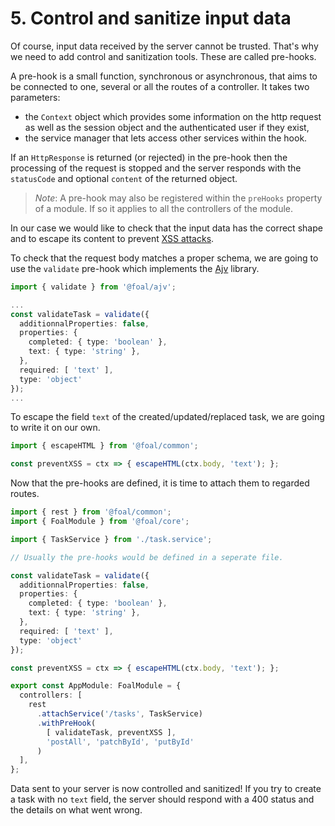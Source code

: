 # 5. Control and sanitize input data

Of course, input data received by the server cannot be trusted. That's why we need to add control and sanitization tools. These are called pre-hooks.

A pre-hook is a small function, synchronous or asynchronous, that aims to be connected to one, several or all the routes of a controller. It takes two parameters:
- the `Context` object which provides some information on the http request as well as the session object and the authenticated user if they exist,
- the service manager that lets access other services within the hook.

If an `HttpResponse` is returned (or rejected) in the pre-hook then the processing of the request is stopped and the server responds with the `statusCode` and optional `content` of the returned object.

> *Note*: A pre-hook may also be registered within the `preHooks` property of a module. If so it applies to all the controllers of the module.

In our case we would like to check that the input data has the correct shape and to escape its content to prevent [XSS attacks](https://en.wikipedia.org/wiki/Cross-site_scripting).

To check that the request body matches a proper schema, we are going to use the `validate` pre-hook which implements the [Ajv](https://github.com/epoberezkin/ajv) library.

```typescript
import { validate } from '@foal/ajv';

...
const validateTask = validate({
  additionnalProperties: false,
  properties: {
    completed: { type: 'boolean' },
    text: { type: 'string' },
  },
  required: [ 'text' ],
  type: 'object'
});
...
```

To escape the field `text` of the created/updated/replaced task, we are going to write it on our own.

```typescript
import { escapeHTML } from '@foal/common';

const preventXSS = ctx => { escapeHTML(ctx.body, 'text'); };
```

Now that the pre-hooks are defined, it is time to attach them to regarded routes.

```typescript
import { rest } from '@foal/common';
import { FoalModule } from '@foal/core';

import { TaskService } from './task.service';

// Usually the pre-hooks would be defined in a seperate file.

const validateTask = validate({
  additionnalProperties: false,
  properties: {
    completed: { type: 'boolean' },
    text: { type: 'string' },
  },
  required: [ 'text' ],
  type: 'object'
});

const preventXSS = ctx => { escapeHTML(ctx.body, 'text'); };

export const AppModule: FoalModule = {
  controllers: [
    rest
      .attachService('/tasks', TaskService)
      .withPreHook(
        [ validateTask, preventXSS ],
        'postAll', 'patchById', 'putById'
      )
  ],
};
```

Data sent to your server is now controlled and sanitized! If you try to create a task with no `text` field, the server should respond with a 400 status and the details on what went wrong.